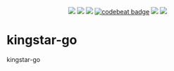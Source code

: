 <p align="center">
  <a href="https://goreportcard.com/report/github.com/learninto/kingstar-go"><img src="https://goreportcard.com/badge/github.com/learninto/kingstar-go"></a>
  <a href="https://travis-ci.org/learninto/kingstar-go"><img src="https://travis-ci.org/learninto/kingstar-go.svg?branch=master"></a>
<a href="https://app.fossa.io/projects/git%2Bgithub.com%2Flearninto%2Fkingstar-go?ref=badge_shield" alt="FOSSA Status"><img src="https://app.fossa.io/api/projects/git%2Bgithub.com%2Flearninto%2Fkingstar-go.svg?type=shield"/></a>
  <a href="https://codebeat.co/projects/github-com-learninto-kingstar-go-master"><img alt="codebeat badge" src="https://codebeat.co/badges/b5ef243a-d36f-4e74-86e9-6c499c01223d"/></a>
  <a href="https://coveralls.io/github/learninto/kingstar-go?branch=master"><img src="https://coveralls.io/repos/github/learninto/kingstar-go/badge.svg?branch=master"/></a>
  <a href="https://sourcegraph.com/github.com/learninto/kingstar-go?masters"><img src="https://sourcegraph.com/github.com/learninto/kingstar-go/-/badge.svg"></a>
</p>

# kingstar-go
kingstar-go
